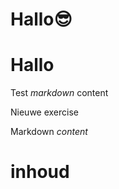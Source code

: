 # Hallo😎
# Hallo
Test *markdown* content

Nieuwe exercise

<ShortExercise id="dNEm1VXAhCh52QHEZaZI" title="test">
  
  Markdown *content*
  
  # inhoud
  
</ShortExercise>

